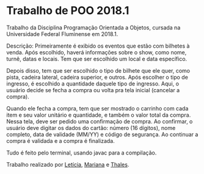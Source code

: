 # Trabalho de POO 2018.1
Trabalho  da  Disciplina  Programação  Orientada  a  Objetos, cursada na Universidade Federal Fluminense em 2018.1.

Descrição: Primeiramente é exibido os eventos que estão com bilhetes à venda. Após escolhido, haverá informações sobre o show, como nome, turnê, datas e locais. Tem que ser escolhido um local e data específico. 

Depois disso, tem que ser escolhido o tipo de bilhete que ele quer, como pista, cadeira lateral, cadeira superior, e outros. Após escolher o tipo de ingresso, é escolhido a quantidade daquele tipo de ingresso. Aqui, o usuário decide se fecha a compra ou volta pra tela inicial (cancelar a compra). 

Quando ele fecha a compra, tem que ser mostrado o carrinho com cada item e seu valor unitário e quantidade, e também o valor total da compra. Nessa tela, deve ser pedido uma confirmação de compra. Ao confirmar, o usuário deve digitar os dados do cartão: número (16 dígitos), nome completo, data de validade (MM/YY) e código de segurança. Ao continuar a compra é validada e a compra é finalizada.

Tudo é feito pelo terminal, usando javac para a compilação.

Trabalho realizado por [Letícia](https://www.github.com/leticiavna "Letícia's Github"), [Mariana](https://www.github.com/ferreira-mariana "Mariana's Github") e [Thales](https://www.github.com/thalesmachado "Thales' Github").
